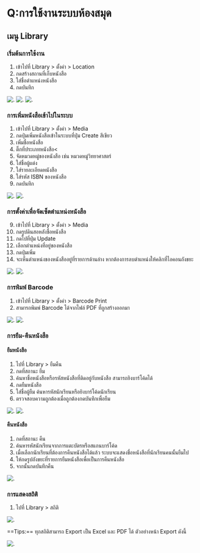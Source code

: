 # Q:การใช้งานระบบห้องสมุด

## เมนู Library

### เริ่มต้นการใช้งาน

1.  เข้าไปที่ Library > ตั้งค่า > Location
2.  กดสร้างสถานที่เก็บหนังสือ
3.  ใส่ชื่อตำแหน่งหนังสือ
4.  กดบันทึก

![.](/img/manual/faq/21L1.jpg)
![.](/img/manual/faq/21L2.jpg)
![.](/img/manual/faq/21L3.jpg)

### การเพิ่มหนังสือเข้าไปในระบบ

1.  เข้าไปที่ Library > ตั้งค่า > Media
2.  กดปุ่มเพิ่มหนังสือเข้าในระบบที่ปุ่ม Create สีเขียว
3.  เพิ่มชื่อหนังสือ
4.  ติ๊กที่ประเภทหนังสือ<
5.  จัดหมวดหมู่ของหนังสือ เช่น หมวดหมู่วิทยาศาสตร์
6.  ใส่ชื่อผู้แต่ง
7.  ใส่รายละเอียดหนังสือ
8.  ใส่รหัส ISBN ของหนังสือ
9.  กดบันทึก

![.](/img/manual/faq/21M1.jpg)
![.](/img/manual/faq/21M2.jpg)

### การตั้งค่าเพื่อจัดเซ็ตตำแหน่งหนังสือ

9.  เข้าไปที่ Library > ตั้งค่า > Media
10. กดรูปดินสอหลังชื่อหนังสือ
11. กดไปที่ปุ่ม Update
12. เลือกตำแหน่งที่อยู่ของหนังสือ
13. กดปุ่มเพิ่ม
14. จะเห็นตำแหน่งของหนังสืออยู่ที่รายการด้านล่าง หากต้องการลบตำแหน่งให้คลิกที่ไอคอนถังขยะ

![.](/img/manual/faq/21M3.jpg)
![.](/img/manual/faq/21M4.jpg)

### การพิมพ์ Barcode

1.  เข้าไปที่ Library > ตั้งค่า > Barcode Print
2.  สามารถพิมพ์ Barcode ได้จากไฟล์ PDF ที่ถูกสร้างออกมา

![.](/img/manual/faq/21BP1.jpg)
![.](/img/manual/faq/21BP2.jpg)

### การยืม-คืนหนังสือ

#### ยืมหนังสือ

1.  ไปที่ Library > ยืมคืน
2.  กดที่สถานะ ยืม
3.  ค้นหาชื่อหนังสือหรือรหัสหนังสือที่ติดอยู่กับหนังสือ สามารถยิงบาร์โค้ดได้
4.  กดยืมหนังสือ
5.  ใส่ชื่อผู้ยืม ค้นหารหัสนักเรียนหรือยิงบาร์โค้ดนักเรียน
6.  ตรวจสอบความถูกต้องเมื่อถูกต้องกดบันทึกเพื่อยืม

![.](/img/manual/faq/21Rentbook.jpg)
![.](/img/manual/faq/21Rentbook1.jpg)

#### คืนหนังสือ

1.  กดที่สถานะ คืน
2.  ค้นหารหัสนักเรียนจากการแตะบัตรหรือสแกนบาร์โค้ด
3.  เมื่อเลือกนักเรียนที่ต้องการคืนหนังสือได้แล้ว ระบบจะแสดงชื่อหนังสือที่นักเรียนคนนั้นยืมไป
4.  ให้กดรูปถังขยะที่รายการยืมหนังสือเพื่อเป็นการคืนหนังสือ
5.  จากนั้นกดบันทึกคืน

![.](/img/manual/faq/21return_book.jpg)

### การแสดงสถิติ

1.  ไปที่ Library > สถิติ

![.](/img/manual/faq/21Static1.jpg)

==Tips:== ทุกสถิติสามารถ Export เป็น Excel และ PDF ได้
ตัวอย่างหน้า Export ดังนี้

![.](/img/manual/faq/21Static2.jpg)
